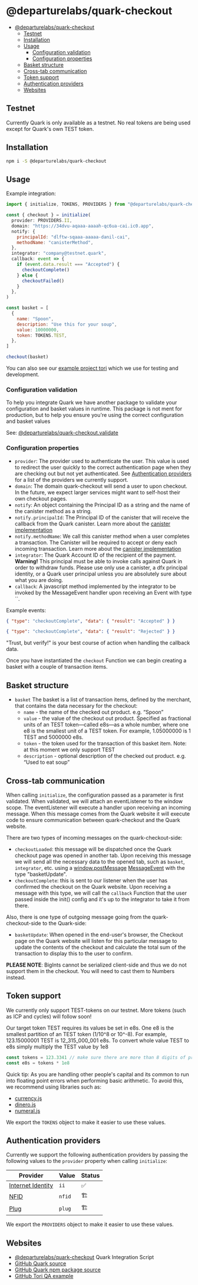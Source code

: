 # @departurelabs/quark-checkout

- [@departurelabs/quark-checkout](#departurelabsquark-checkout)
  - [Testnet](#testnet)
  - [Installation](#installation)
  - [Usage](#usage)
    - [Configuration validation](#configuration-validation)
    - [Configuration properties](#configuration-properties)
  - [Basket structure](#basket-structure)
  - [Cross-tab communication](#cross-tab-communication)
  - [Token support](#token-support)
  - [Authentication providers](#authentication-providers)
  - [Websites](#websites)

## Testnet

Currently Quark is only available as a testnet. No real tokens are being used
except for Quark's own TEST token.

## Installation

```sh
npm i -S @departurelabs/quark-checkout
```

## Usage

Example integration:

```js
import { initialize, TOKENS, PROVIDERS } from "@departurelabs/quark-checkout"

const { checkout } = initialize(
  provider: PROVIDERS.II,
  domain: "https://34dvu-aqaaa-aaaah-qc6ua-cai.ic0.app",
  notify: {
    principalId: "dlftw-sqaaa-aaaaa-danil-cai",
    methodName: "canisterMethod",
  },
  integrator: "company@testnet.quark",
  callback: event => {
    if (event.data.result === "Accepted") {
      checkoutComplete()
    } else {
      checkoutFailed()
    }
  },
)

const basket = [
  {
    name: "Spoon",
    description: "Use this for your soup",
    value: 10000000,
    token: TOKENS.TEST,
  },
]

checkout(basket)
```

You can also see our
[example project tori](https://github.com/DepartureLabsIC/rs_tori) which we use
for testing and development.

### Configuration validation

To help you integrate Quark we have another package to validate your
configuration and basket values in runtime. This package is not ment for
production, but to help you ensure you're using the correct configuration and
basket values

See:
[@departurelabs/quark-checkout.validate](https://www.npmjs.com/package/@departurelabs/quark-checkout.validate)

### Configuration properties

- `provider`: The provider used to authenticate the user. This value is used to
  redirect the user quickly to the correct authentication page when they are
  checking out but not yet authenticated. See
  [Authentication providers](#authentication-providers) for a list of the
  providers we currently support.
- `domain`: The domain quark-checkout will send a user to upon checkout. In the
  future, we expect larger services might want to self-host their own checkout
  pages.
- `notify`: An object containing the Principal ID as a string and the name of
  the canister method as a string.
- `notify.principalId`: The Principal ID of the canister that will receive the
  callback from the Quark canister. Learn more about the
  [canister implementation](https://www.notion.so/departurelabs/Backend-Hosted-Checkout-docs-draft-7f92887c65c84be9be568624909474f0)
- `notify.methodName`: We call this canister method when a user completes a
  transaction. The Canister will be required to accept or deny each incoming
  transaction. Learn more about the
  [canister implementation](https://www.notion.so/departurelabs/Backend-Hosted-Checkout-docs-draft-7f92887c65c84be9be568624909474f0)
- `integrator`: The Quark Account ID of the recipient of the payment.
  **Warning!** This principal must be able to invoke calls against Quark in
  order to withdraw funds. Please use only use a canister, a dfx principal
  identity, or a Quark user principal unless you are absolutely sure about what
  you are doing.
- `callback`: A javascript method implemented by the integrator to be invoked by
  the MessageEvent handler upon receiving an Event with type ``.

Example events:

```json
{ "type": "checkoutComplete", "data": { "result": "Accepted" } }
```

```json
{ "type": "checkoutComplete", "data": { "result": "Rejected" } }
```

"Trust, but verify!" is your best course of action when handling the callback
data.

Once you have instantiated the `checkout` Function we can begin creating a
basket with a couple of transaction items.

## Basket structure

- `basket` The basket is a list of transaction items, defined by the merchant,
  that contains the data necessary for the checkout:
  - `name` - the name of the checked out product. e.g. “Spoon”
  - `value` - the value of the checkout out product. Specified as fractional
    units of an TEST token—called e8s—as a whole number, where one e8 is the
    smallest unit of a TEST token. For example, 1.05000000 is 1 TEST and 5000000
    e8s.
  - `token` - the token used for the transaction of this basket item. Note: at
    this moment we only support TEST
  - `description` - optional description of the checked out product. e.g. “Used
    to eat soup”

## Cross-tab communication

When calling `initialize`, the configuration passed as a parameter is first
validated. When validated, we will attach an eventListener to the window scope.
The eventListener will execute a handler upon receiving an incoming message.
When this message comes from the Quark website it will execute code to ensure
communication between quark-checkout and the Quark website.

There are two types of incoming messages on the quark-checkout-side:

- `checkoutLoaded`: this message will be dispatched once the Quark checkout page
  was opened in another tab. Upon receiving this message we will send all the
  necessary data to the opened tab, such as `basket`, `integrator`, etc. using a
  [window.postMessage](https://developer.mozilla.org/en-US/docs/Web/API/Window/postMessage)
  [MessageEvent](https://developer.mozilla.org/en-US/docs/Web/API/MessageEvent)
  with the type "basketUpdate".
- `checkoutComplete`: this is sent to our listener when the user has confirmed
  the checkout on the Quark website. Upon receiving a message with this type, we
  will call the `callback` Function that the user passed inside the init()
  config and it's up to the integrator to take it from there.

Also, there is one type of outgoing message going from the quark-checkout-side
to the Quark-side:

- `basketUpdate`: When opened in the end-user's browser, the Checkout page on
  the Quark website will listen for this particular message to update the
  contents of the checkout and calculate the total sum of the transaction to
  display this to the user to confirm.

**PLEASE NOTE**: BigInts cannot be serialized client-side and thus we do not
support them in the checkout. You will need to cast them to Numbers instead.

## Token support

We currently only support TEST-tokens on our testnet. More tokens (such as ICP
and cycles) will follow soon!

Our target token TEST requires its values be set in e8s. One e8 is the smallest
partition of an TEST token (1/10^8 or 10^-8). For example, 123.15000001 TEST is
12_315_000_001 e8s. To convert whole value TEST to e8s simply multiply the TEST
value by 1e8

```js
const tokens = 123.3341 // make sure there are more than 8 digits of precision!!
const e8s = tokens * 1e8
```

Quick tip: As you are handling other people's capital and its common to run into
floating point errors when performing basic arithmetic. To avoid this, we
recommend using libraries such as:

- [currency.js](https://currency.js.org/)
- [dinero.js](https://dinerojs.com/)
- [numeral.js](http://numeraljs.com/)

We export the `TOKENS` object to make it easier to use these values.

## Authentication providers

Currently we support the following authentication providers by passing the
following values to the `provider` property when calling `initialize`:

| Provider                                       | Value  | Status |
| ---------------------------------------------- | ------ | ------ |
| [Internet Identity](https://identity.ic0.app/) | `ii`   | ✅     |
| [NFID](https://nfid.one/)                      | `nfid` | 🏗️     |
| [Plug](https://plugwallet.ooo/)                | `plug` | 🏗️     |

We export the `PROVIDERS` object to make it easier to use these values.

## Websites

- [@departurelabs/quark-checkout](https://www.npmjs.com/package/@departurelabs/quark-checkout)
  Quark Integration Script
- [GitHub Quark source](https://github.com/DepartureLabsIC/rs_quark)
- [GitHub Quark npm package source](https://github.com/DepartureLabsIC/quark-checkout)
- [GitHub Tori QA example](https://5peht-hiaaa-aaaam-aayqq-cai.ic0.app/login)
